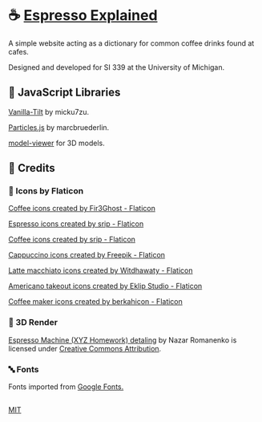 # :coffee: [Espresso Explained](https://anshc.github.io/espresso-explained/)

A simple website acting as a dictionary for common coffee drinks found at cafes.

Designed and developed for SI 339 at the University of Michigan.

## :file_folder: JavaScript Libraries

[Vanilla-Tilt](https://micku7zu.github.io/vanilla-tilt.js/) by micku7zu.

[Particles.js](https://github.com/marcbruederlin/particles.js) by marcbruederlin.

[model-viewer](https://modelviewer.dev/) for 3D models.

## :page_facing_up: Credits

### :iphone: Icons by Flaticon

[Coffee icons created by Fir3Ghost - Flaticon](https://www.flaticon.com/free-icons/coffee)

[Espresso icons created by srip - Flaticon](https://www.flaticon.com/free-icons/espresso)

[Coffee icons created by srip - Flaticon](https://www.flaticon.com/free-icons/coffee)

[Cappuccino icons created by Freepik - Flaticon](https://www.flaticon.com/free-icons/cappuccino)

[Latte macchiato icons created by Witdhawaty - Flaticon](https://www.flaticon.com/free-icons/latte-macchiato)

[Americano takeout icons created by Eklip Studio - Flaticon](https://www.flaticon.com/free-icons/americano-takeout)

[Coffee maker icons created by berkahicon - Flaticon](https://www.flaticon.com/free-icons/coffee-maker)

### :gem: 3D Render

[Espresso Machine (XYZ Homework) detaling](https://skfb.ly/6ZDUp) by Nazar Romanenko is licensed under [Creative Commons Attribution](http://creativecommons.org/licenses/by/4.0/).

### :abc: Fonts

Fonts imported from [Google Fonts.](https://fonts.google.com)

##

[MIT](https://choosealicense.com/licenses/mit/)
